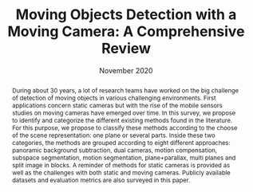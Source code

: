 ---
layout: publication
title: "Moving Objects Detection with a Moving Camera: A Comprehensive Review"

filename: computer_science_review_2020
publication_type: article
key: csreview_2020
authors: MN. Chapel, T. Bouwmans
affiliation: Lab. L3I, LRUniv., Avenue Albert Einstein, 17000 La Rochelle, France </br> Lab. MIA, LRUniv., Avenue Albert Einstein, 17000 La Rochelle, France
journal: Computer Science Review
date: November 2020
volume: 38
pages: 100310
doi: 10.1016/j.cosrev.2020.100310

abstract: "During about 30 years, a lot of research teams have worked on the big challenge of detection of moving objects in various challenging environments. First applications concern static cameras but with the rise of the mobile sensors studies on moving cameras have emerged over time. In this survey, we propose to identify and categorize the different existing methods found in the literature. For this purpose, we propose to classify these methods according to the choose of the scene representation: one plane or several parts. Inside these two categories, the methods are grouped according to eight different approaches: panoramic background subtraction, dual cameras, motion compensation, subspace segmentation, motion segmentation, plane+parallax, multi planes and split image in blocks. A reminder of methods for static cameras is provided as well as the challenges with both static and moving cameras. Publicly available datasets and evaluation metrics are also surveyed in this paper."

citation: true
---